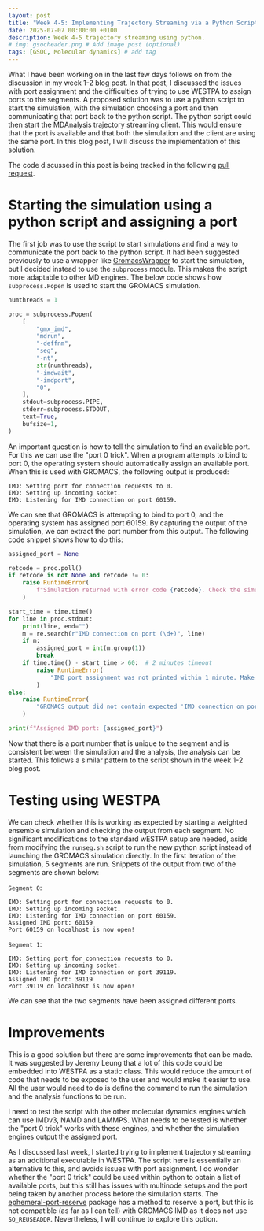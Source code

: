 ```yaml
---
layout: post
title: "Week 4-5: Implementing Trajectory Streaming via a Python Script"
date: 2025-07-07 00:00:00 +0100
description: Week 4-5 trajectory streaming using python.
# img: gsocheader.png # Add image post (optional)
tags: [GSOC, Molecular dynamics] # add tag
---
```


What I have been working on in the last few days follows on from the discussion in my week 1-2 blog post. In that post, I discussed the issues with port assignment and the difficulties of trying to use WESTPA to assign ports to the segments. A proposed solution was to use a python script to start the simulation, with the simulation choosing a port and then communicating that port back to the python script. The python script could then start the MDAnalysis trajectory streaming client. This would ensure that the port is available and that both the simulation and the client are using the same port. In this blog post, I will discuss the implementation of this solution.

The code discussed in this post is being tracked in the following [pull request](https://github.com/jpkrowe/westpa-traj-streaming/pull/1).

# Starting the simulation using a python script and assigning a port
The first job was to use the script to start simulations and find a way to communicate the port back to the python script. It had been suggested previously to use a wrapper like [GromacsWrapper](https://gromacswrapper.readthedocs.io/en/latest/) to start the simulation, but I decided instead to use the `subprocess` module. This makes the script more adaptable to other MD engines. The below code shows how `subprocess.Popen` is used to start the GROMACS simulation.
```python
numthreads = 1

proc = subprocess.Popen(
    [
        "gmx_imd",
        "mdrun",
        "-deffnm",
        "seg",
        "-nt",
        str(numthreads),
        "-imdwait",
        "-imdport",
        "0",
    ],
    stdout=subprocess.PIPE,
    stderr=subprocess.STDOUT,
    text=True,
    bufsize=1,
)
```
An important question is how to tell the simulation to find an available port. For this we can use the "port 0 trick". When a program attempts to bind to port 0, the operating system should automatically assign an available port. When this is used with GROMACS, the following output is produced:

```plaintext
IMD: Setting port for connection requests to 0.
IMD: Setting up incoming socket.
IMD: Listening for IMD connection on port 60159.
```

We can see that GROMACS is attempting to bind to port 0, and the operating system has assigned port 60159. By capturing the output of the simulation, we can extract the port number from this output. The following code snippet shows how to do this:

```python
assigned_port = None

retcode = proc.poll()
if retcode is not None and retcode != 0:
    raise RuntimeError(
        f"Simulation returned with error code {retcode}. Check the simulation log for details."
    )

start_time = time.time()
for line in proc.stdout:
    print(line, end="")
    m = re.search(r"IMD connection on port (\d+)", line)
    if m:
        assigned_port = int(m.group(1))
        break
    if time.time() - start_time > 60:  # 2 minutes timeout
        raise RuntimeError(
            "IMD port assignment was not printed within 1 minute. Make sure an IMD simulation is being run."
        )
else:
    raise RuntimeError(
        "GROMACS output did not contain expected 'IMD connection on port'. Check the simulation log for details."
    )

print(f"Assigned IMD port: {assigned_port}")
```
Now that there is a port number that is unique to the segment and is consistent between the simulation and the analysis, the analysis can be started. This follows a similar pattern to the script shown in the week 1-2 blog post.

# Testing using WESTPA
We can check whether this is working as expected by starting a weighted ensemble simulation and checking the output from each segment. No significant modifications to the standard wESTPA setup are needed, aside from modifying the `runseg.sh` script to run the new python script instead of launching the GROMACS simulation directly. In the first iteration of the simulation, 5 segments are run. Snippets of the output from two of the segments are shown below:

`Segment 0`:
```plaintext
IMD: Setting port for connection requests to 0.
IMD: Setting up incoming socket.
IMD: Listening for IMD connection on port 60159.
Assigned IMD port: 60159
Port 60159 on localhost is now open!
```
`Segment 1`:
```plaintext
IMD: Setting port for connection requests to 0.
IMD: Setting up incoming socket.
IMD: Listening for IMD connection on port 39119.
Assigned IMD port: 39119
Port 39119 on localhost is now open!
```
We can see that the two segments have been assigned different ports.

# Improvements 
This is a good solution but there are some improvements that can be made. It was suggested by Jeremy Leung that a lot of this code could be embedded into WESTPA as a static class. This would reduce the amount of code that needs to be exposed to the user and would make it easier to use. All the user would need to do is define the command to run the simulation and the analysis functions to be run.

I need to test the script with the other molecular dynamics engines which can use IMDv3, NAMD and LAMMPS. What needs to be tested is whether the "port 0 trick" works with these engines, and whether the simulation engines output the assigned port.

As I discussed last week, I started trying to implement trajectory streaming as an additional executable in WESTPA. The script here is essentially an alternative to this, and avoids issues with port assignment. I do wonder whether the "port 0 trick" could be used within python to obtain a list of available ports, but this still has issues with multinode setups and the port being taken by another process before the simulation starts. The [ephemeral-port-reserve](https://pypi.org/project/ephemeral-port-reserve/#description) package has a method to reserve a port, but this is not compatible (as far as I can tell) with GROMACS IMD as it does not use `SO_REUSEADDR`. Nevertheless, I will continue to explore this option.